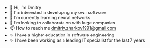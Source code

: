 - 👋 Hi, I’m Dmitry
- 👀 I'm interested in developing my own software
- 🌱 I’m currently learning neural networks
- 💞️ I’m looking to collaborate on with large companies 
- 📫 How to reach me dmitriy.zharkov1991@gmail.com
- ✨ I have a higher education in software engineering
- ✨ I have been working as a leading IT specialist for the last 7 years


<!---
dimanfive/dimanfive is a ✨ special ✨ repository because its `README.md` (this file) appears on your GitHub profile.
You can click the Preview link to take a look at your changes.
--->
